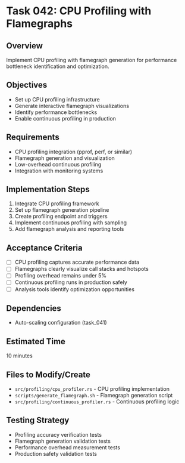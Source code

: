 # Task 042: CPU Profiling with Flamegraphs

## Overview
Implement CPU profiling with flamegraph generation for performance bottleneck identification and optimization.

## Objectives
- Set up CPU profiling infrastructure
- Generate interactive flamegraph visualizations
- Identify performance bottlenecks
- Enable continuous profiling in production

## Requirements
- CPU profiling integration (pprof, perf, or similar)
- Flamegraph generation and visualization
- Low-overhead continuous profiling
- Integration with monitoring systems

## Implementation Steps
1. Integrate CPU profiling framework
2. Set up flamegraph generation pipeline
3. Create profiling endpoint and triggers
4. Implement continuous profiling with sampling
5. Add flamegraph analysis and reporting tools

## Acceptance Criteria
- [ ] CPU profiling captures accurate performance data
- [ ] Flamegraphs clearly visualize call stacks and hotspots
- [ ] Profiling overhead remains under 5%
- [ ] Continuous profiling runs in production safely
- [ ] Analysis tools identify optimization opportunities

## Dependencies
- Auto-scaling configuration (task_041)

## Estimated Time
10 minutes

## Files to Modify/Create
- `src/profiling/cpu_profiler.rs` - CPU profiling implementation
- `scripts/generate_flamegraph.sh` - Flamegraph generation script
- `src/profiling/continuous_profiler.rs` - Continuous profiling logic

## Testing Strategy
- Profiling accuracy verification tests
- Flamegraph generation validation tests
- Performance overhead measurement tests
- Production safety validation tests